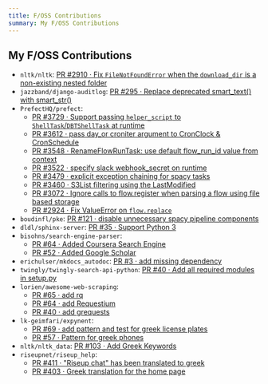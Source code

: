 ```yaml
---
title: F/OSS Contributions
summary: My F/OSS Contributions
---
```


## My F/OSS Contributions

 - `nltk/nltk`: [PR #2910 · Fix `FileNotFoundError` when the `download_dir` is a non-existing nested folder](https://github.com/nltk/nltk/pull/2910)
 - `jazzband/django-auditlog`: [PR #295 · Replace deprecated smart_text() with smart_str()](https://github.com/jazzband/django-auditlog/pull/295)
 - `PrefectHQ/prefect`: 
   - [PR #3729 · Support passing `helper_script` to `ShellTask`/`DBTShellTask` at runtime](https://github.com/PrefectHQ/prefect/pull/3729) 
   - [PR #3612 · pass day_or croniter argument to CronClock & CronSchedule](https://github.com/PrefectHQ/prefect/pull/3612)
   - [PR #3548 · RenameFlowRunTask: use default flow_run_id value from context](https://github.com/PrefectHQ/prefect/pull/3548)
   - [PR #3522 · specify slack webhook_secret on runtime](https://github.com/PrefectHQ/prefect/pull/3522)
   - [PR #3479 · explicit exception chaining for spacy tasks](https://github.com/PrefectHQ/prefect/pull/3479)
   - [PR #3460 · S3List filtering using the LastModified ](https://github.com/PrefectHQ/prefect/pull/3460)
   - [PR #3072 · Ignore calls to flow.register when parsing a flow using file based storage](https://github.com/PrefectHQ/prefect/pull/3072)
   - [PR #2924 · Fix ValueError on `flow.replace`](https://github.com/PrefectHQ/prefect/pull/2924)
 - `boudinfl/pke`: [PR #121 · disable unnecessary spacy pipeline components](https://github.com/boudinfl/pke/pull/121)
 - `dldl/sphinx-server`: [PR #35 · Support Python 3](https://github.com/dldl/sphinx-server/pull/35)
 - `bisohns/search-engine-parser`:
   - [PR #64 · Added Coursera Search Engine](https://github.com/bisohns/search-engine-parser/pull/64)
   - [PR #52 · Added Google Scholar](https://github.com/bisohns/search-engine-parser/pull/52)
 - `erichulser/mkdocs_autodoc`: [PR #3 · add missing dependency](https://github.com/erichulser/mkdocs_autodoc/pull/3)
 - `twingly/twingly-search-api-python`: [PR #40 · Add all required modules in setup.py](https://github.com/twingly/twingly-search-api-python/pull/40)
 - `lorien/awesome-web-scraping`:
   - [PR #65 · add rq](https://github.com/lorien/awesome-web-scraping/pull/65)
   - [PR #64 · add Requestium](https://github.com/lorien/awesome-web-scraping/pull/64)
   - [PR #40 · add grequests](https://github.com/lorien/awesome-web-scraping/pull/40)
 - `lk-geimfari/expynent`:
   - [PR #69 · add pattern and test for greek license plates](https://github.com/lk-geimfari/expynent/pull/69)
   - [PR #57 · Pattern for greek phones](https://github.com/lk-geimfari/expynent/pull/57)
 - `nltk/nltk_data`: [PR #103 · Add Greek Keywords](https://github.com/nltk/nltk_data/pull/103)
 - `riseupnet/riseup_help`:
   - [PR #411 · "Riseup chat" has been translated to greek](https://github.com/riseupnet/riseup_help/pull/411)
   - [PR #403 · Greek translation for the home page](https://github.com/riseupnet/riseup_help/pull/403)